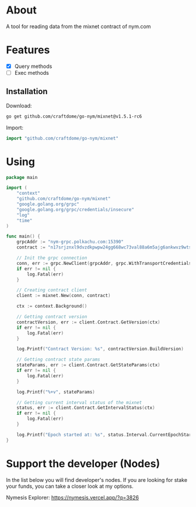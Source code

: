 # About
A tool for reading data from the mixnet contract of nym.com 

# Features

- [x] Query methods
- [ ] Exec methods

## Installation

Download:
```bash
go get github.com/craftdome/go-nym/mixnet@v1.5.1-rc6
```

Import:
```go
import "github.com/craftdome/go-nym/mixnet"
```

# Using

```go
package main

import (
	"context"
	"github.com/craftdome/go-nym/mixnet"
	"google.golang.org/grpc"
	"google.golang.org/grpc/credentials/insecure"
	"log"
	"time"
)

func main() {
	grpcAddr := "nym-grpc.polkachu.com:15390"
	contract := "n17srjznxl9dvzdkpwpw24gg668wc73val88a6m5ajg6ankwvz9wtst0cznr"

	// Init the grpc connection
	conn, err := grpc.NewClient(grpcAddr, grpc.WithTransportCredentials(insecure.NewCredentials()))
	if err != nil {
		log.Fatal(err)
	}

	// Creating contract client
	client := mixnet.New(conn, contract)

	ctx := context.Background()

	// Getting contract version
	contractVersion, err := client.Contract.GetVersion(ctx)
	if err != nil {
		log.Fatal(err)
	}

	log.Printf("Contract Version: %s", contractVersion.BuildVersion)

	// Getting contract state params
	stateParams, err := client.Contract.GetStateParams(ctx)
	if err != nil {
		log.Fatal(err)
	}

	log.Printf("%+v", stateParams)

	// Getting current interval status of the mixnet
	status, err := client.Contract.GetIntervalStatus(ctx)
	if err != nil {
		log.Fatal(err)
	}

	log.Printf("Epoch started at: %s", status.Interval.CurrentEpochStart.Format(time.DateTime))
}
```

# Support the developer (Nodes)

In the list below you will find developer's nodes. If you are looking for stake your funds, you can take a closer look at my options.

Nymesis Explorer: https://nymesis.vercel.app/?q=3826
